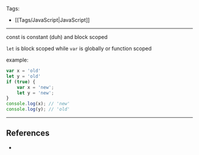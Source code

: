 Tags:
- [[Tags/JavaScript|JavaScript]]
---
const is constant (duh) and block scoped

`let` is block scoped while `var` is globally or function scoped

example:
```javascript
var x = 'old'
let y = 'old'
if (true) {
	var x = 'new';
	let y = 'new';
}
console.log(x); // 'new'
console.log(y); // 'old'
```

---
## References
- 